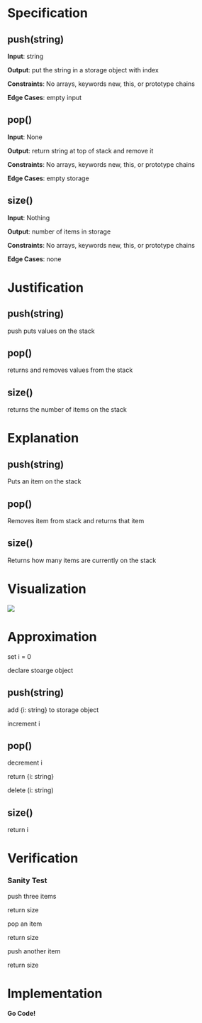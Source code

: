 # Specification
<!-- ## IOCE -->
## push(string)
**Input**: string

**Output**: put the string in a storage object with index

**Constraints**: No arrays, keywords new, this, or prototype chains

**Edge Cases**: empty input

## pop()
**Input**: None

**Output**: return string at top of stack and remove it

**Constraints**: No arrays, keywords new, this, or prototype chains

**Edge Cases**: empty storage

## size()
**Input**: Nothing

**Output**: number of items in storage

**Constraints**: No arrays, keywords new, this, or prototype chains

**Edge Cases**: none

# Justification
<!-- ## Purpose of Calling this Function -->
## push(string)
push puts values on the stack
## pop()
returns and removes values from the stack
## size()
returns the number of items on the stack

# Explanation
<!-- ## Clearly state relationship between Inputs and Outputs in Plain English -->
## push(string)
Puts an item on the stack
## pop()
Removes item from stack and returns that item

## size()
Returns how many items are currently on the stack

# Visualization
<!-- ## Whiteboard - draw plan that another engineer could understand. Use pictures and labels maybe sample data -->

<!-- select and copy image to clipboard -->
<!-- Use cmd + alt + v to paste (vsc paste image extn)
-->
![](2020-04-07-15-49-49.png)

# Approximation
<!-- ## Pseudocode -->
<!-- Complete, without ambiguity, high level as possible, indented to show subordinate steps, translateable to one real line of code -->
set i = 0

declare stoarge object

## push(string)
add {i: string} to storage object

increment i

## pop()
decrement i

return {i: string}

delete (i: string)

## size()
return i

# Verification
<!-- Use sample data to walk through pseudocode
Write one sanity test -->

### Sanity Test

push three items

return size

pop an item

return size

push another item

return size


# Implementation
<!-- Go Code! -->
**Go Code!**
